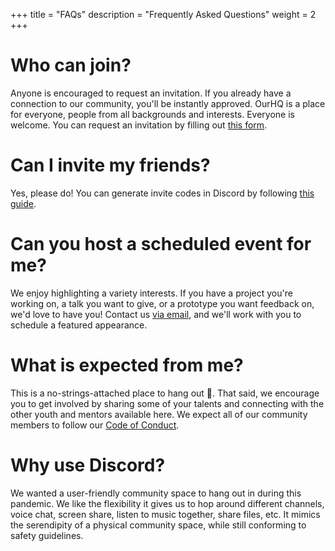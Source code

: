 +++
title = "FAQs"
description = "Frequently Asked Questions"
weight = 2
+++

# Who can join?
Anyone is encouraged to request an invitation.
If you already have a connection to our community, you'll be instantly approved.
OurHQ is a place for everyone, people from all backgrounds and interests.
Everyone is welcome.
You can request an invitation by filling out [this form][discord].

# Can I invite my friends?
Yes, please do! You can generate invite codes in Discord by following [this guide][invites].

# Can you host a scheduled event for me?
We enjoy highlighting a variety interests. If you have a project you're
working on, a talk you want to give, or a prototype you want feedback on, we'd
love to have you! Contact us [via email][email],  and we'll work with you
to schedule a featured appearance.

# What is expected from me?
This is a no-strings-attached place to hang out 🙂.
That said, we encourage you to get involved by sharing some of your talents and connecting with the other youth and mentors available here.
We expect all of our community members to follow our [Code of Conduct](@/code_of_conduct.md).

# Why use Discord?
We wanted a user-friendly community space to hang out in during this pandemic.
We like the flexibility it gives us to hop around different channels, voice chat, screen share, listen to music together, share files, etc.
It mimics the serendipity of a physical community space, while still conforming to safety guidelines.

[discord]: https://forms.gle/5UBfP3uqp8rQi6wk8
[email]: mailto:ourhq@hsiao.dev
[invites]: https://support.discord.com/hc/en-us/articles/204155938-How-do-I-invite-friends-to-my-server-
